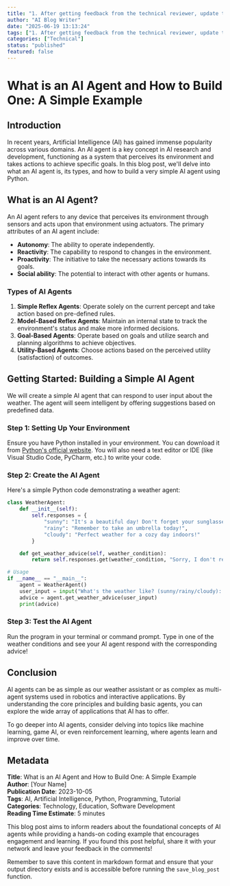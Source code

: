 ```yaml
---
title: "1. After getting feedback from the technical reviewer, update the technical blog post and make it more popular based on the feedback - Technical Deep Dive"
author: "AI Blog Writer"
date: "2025-06-19 13:13:24"
tags: ["1. After getting feedback from the technical reviewer, update the technical blog post and make it more popular based on the feedback", "technology", "tutorial"]
categories: ["Technical"]
status: "published"
featured: false
---
```


# What is an AI Agent and How to Build One: A Simple Example  

## Introduction  
In recent years, Artificial Intelligence (AI) has gained immense popularity across various domains. An AI agent is a key concept in AI research and development, functioning as a system that perceives its environment and takes actions to achieve specific goals. In this blog post, we'll delve into what an AI agent is, its types, and how to build a very simple AI agent using Python.

## What is an AI Agent?  
An AI agent refers to any device that perceives its environment through sensors and acts upon that environment using actuators. The primary attributes of an AI agent include:

- **Autonomy**: The ability to operate independently.
- **Reactivity**: The capability to respond to changes in the environment.
- **Proactivity**: The initiative to take the necessary actions towards its goals.
- **Social ability**: The potential to interact with other agents or humans.

### Types of AI Agents  
1. **Simple Reflex Agents**: Operate solely on the current percept and take action based on pre-defined rules.
2. **Model-Based Reflex Agents**: Maintain an internal state to track the environment's status and make more informed decisions.
3. **Goal-Based Agents**: Operate based on goals and utilize search and planning algorithms to achieve objectives.
4. **Utility-Based Agents**: Choose actions based on the perceived utility (satisfaction) of outcomes.

## Getting Started: Building a Simple AI Agent  
We will create a simple AI agent that can respond to user input about the weather. The agent will seem intelligent by offering suggestions based on predefined data.

### Step 1: Setting Up Your Environment  
Ensure you have Python installed in your environment. You can download it from [Python's official website](https://www.python.org/downloads/). You will also need a text editor or IDE (like Visual Studio Code, PyCharm, etc.) to write your code.

### Step 2: Create the AI Agent  
Here's a simple Python code demonstrating a weather agent:

```python
class WeatherAgent:
    def __init__(self):
        self.responses = {
            "sunny": "It's a beautiful day! Don't forget your sunglasses.",
            "rainy": "Remember to take an umbrella today!",
            "cloudy": "Perfect weather for a cozy day indoors!"
        }

    def get_weather_advice(self, weather_condition):
        return self.responses.get(weather_condition, "Sorry, I don't recognize that weather condition.")

# Usage
if __name__ == "__main__":
    agent = WeatherAgent()
    user_input = input("What's the weather like? (sunny/rainy/cloudy): ").strip().lower()
    advice = agent.get_weather_advice(user_input)
    print(advice)
```

### Step 3: Test the AI Agent  
Run the program in your terminal or command prompt. Type in one of the weather conditions and see your AI agent respond with the corresponding advice!

## Conclusion  
AI agents can be as simple as our weather assistant or as complex as multi-agent systems used in robotics and interactive applications. By understanding the core principles and building basic agents, you can explore the wide array of applications that AI has to offer.

To go deeper into AI agents, consider delving into topics like machine learning, game AI, or even reinforcement learning, where agents learn and improve over time.

## Metadata  
**Title**: What is an AI Agent and How to Build One: A Simple Example  
**Author**: [Your Name]  
**Publication Date**: 2023-10-05  
**Tags**: AI, Artificial Intelligence, Python, Programming, Tutorial  
**Categories**: Technology, Education, Software Development  
**Reading Time Estimate**: 5 minutes  

This blog post aims to inform readers about the foundational concepts of AI agents while providing a hands-on coding example that encourages engagement and learning. If you found this post helpful, share it with your network and leave your feedback in the comments!  

Remember to save this content in markdown format and ensure that your output directory exists and is accessible before running the `save_blog_post` function.